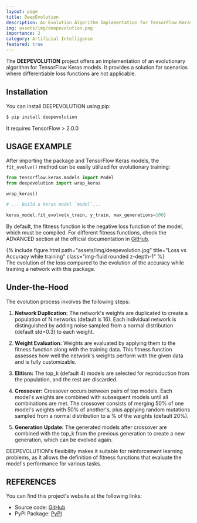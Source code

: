 ```yaml
---
layout: page
title: DeepEvolution
description: An Evolution Algorithm Implementation for TensorFlow Keras Models
img: assets/img/deepevolution.png
importance: 2
category: Artificial Intelligence
featured: true
---
```


The **DEEPEVOLUTION** project offers an implementation of an evolutionary algorithm for TensorFlow Keras models. It provides a solution for scenarios where differentiable loss functions are not applicable.

## Installation

You can install DEEPEVOLUTION using pip:

```bash
$ pip install deepevolution
```

It requires TensorFlow > 2.0.0

## USAGE EXAMPLE

After importing the package and TensorFlow Keras models, the `fit_evolve()` method can be easily utilized for evolutionary training:

```python
from tensorflow.keras.models import Model
from deepevolution import wrap_keras

wrap_keras()

# ... Build a Keras model `model`...

keras_model.fit_evolve(x_train, y_train, max_generations=100)
```

By default, the fitness function is the negative loss function of the model, which must be compiled. For different fitness functions, check the ADVANCED section at the official documentation in [GitHub](https://github.com/ipazc/deepevolution).



<div class="row">
    <div class="col-sm mt-3 mt-md-0">
        {% include figure.html path="assets/img/deepevolution.jpg" title="Loss vs Accuracy while training" class="img-fluid rounded z-depth-1" %}
    </div>
</div>
<div class="caption">
    The evolution of the loss compared to the evolution of the accuracy while training a network with this package.
</div>


## Under-the-Hood

The evolution process involves the following steps:

1. **Network Duplication:** The network's weights are duplicated to create a population of N networks (default is 16). Each individual network is distinguished by adding noise sampled from a normal distribution (default std=0.3) to each weight.

2. **Weight Evaluation:** Weights are evaluated by applying them to the fitness function along with the training data. This fitness function assesses how well the network's weights perform with the given data and is fully customizable.

3. **Elitism:** The top_k (default 4) models are selected for reproduction from the population, and the rest are discarded.

4. **Crossover:** Crossover occurs between pairs of top models. Each model's weights are combined with subsequent models until all combinations are met. The crossover consists of merging 50% of one model's weights with 50% of another's, plus applying random mutations sampled from a normal distribution to a % of the weights (default 20%).

5. **Generation Update:** The generated models after crossover are combined with the top_k from the previous generation to create a new generation, which can be evolved again.

DEEPEVOLUTION's flexibility makes it suitable for reinforcement learning problems, as it allows the definition of fitness functions that evaluate the model's performance for various tasks.

## REFERENCES

You can find this project's website at the following links:

 * Source code: [GitHub](https://github.com/ipazc/deepevolution/)
 * PyPI Package: [PyPI](https://pypi.org/project/deepevolution/)
